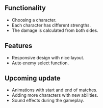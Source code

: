 ## Functionality

- Choosing a character.
- Each character has different strengths.
- The damage is calculated from both sides.

## Features

- Responsive design with nice layout.
- Auto enemy select function.

## Upcoming update

- Animations with start and end of matches.
- Adding more characters with new abilities.
- Sound effects during the gameplay.
